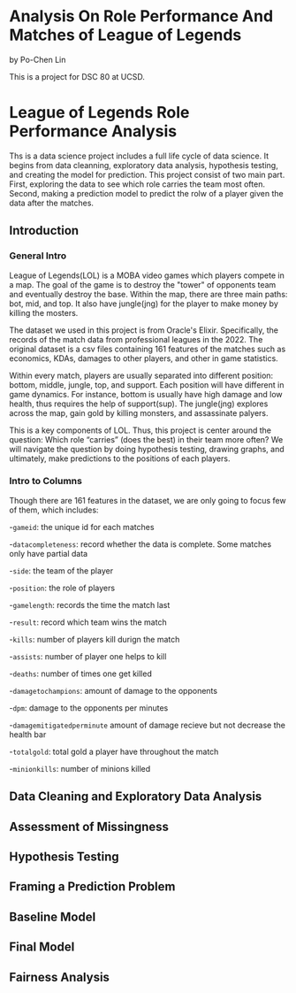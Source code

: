 # Analysis On Role Performance And Matches of League of Legends

by Po-Chen Lin

This is a project for DSC 80 at UCSD.

# League of Legends Role Performance Analysis

Ths is a data science project includes a full life cycle of data science. It begins from data cleanning, exploratory data analysis, hypothesis testing, and creating the model for prediction. This project consist of two main part. First, exploring the data to see which role carries the team most often. Second, making a prediction model to predict the rolw of a player given the data after the matches.

## Introduction

### General Intro
League of Legends(LOL) is a MOBA video games which players compete in a map. The goal of the game is to destroy the "tower" of opponents team and eventually destroy the base. Within the map, there are three main paths: bot, mid, and top. It also have jungle(jng) for the player to make money by killing the mosters. 

The dataset we used in this project is from Oracle's Elixir. Specifically, the records of the match data from professional leagues in the 2022. The original dataset is a csv files containing 161 features of the matches such as economics, KDAs, damages to other players, and other in game statistics.

Within every match, players are usually separated into different position: bottom, middle, jungle, top, and support. Each position will have different in game dynamics. For instance, bottom is usually have high damage and low health, thus requires the help of support(sup). The jungle(jng) explores across the map, gain gold by killing monsters, and assassinate palyers. 

This is a key components of LOL. Thus, this project is center around the question: Which role “carries” (does the best) in their team more often? We will navigate the question by doing hypothesis testing, drawing graphs, and ultimately, make predictions to the positions of each players.

### Intro to Columns
Though there are 161 features in the dataset, we are only going to focus few of them, which includes:

-`gameid`: the unique id for each matches

-`datacompleteness`: record whether the data is complete. Some matches only have partial data

-`side`: the team of the player

-`position`: the role of players

-`gamelength`: records the time the match last

-`result`: record which team wins the match

-`kills`: number of players kill durign the match

-`assists`: number of player one helps to kill

-`deaths`: number of times one get killed

-`damagetochampions`: amount of damage to the opponents

-`dpm`: damage to the opponents per minutes

-`damagemitigatedperminute` amount of damage recieve but not decrease the health bar

-`totalgold`: total gold a player have throughout the match

-`minionkills`: number of minions killed


## Data Cleaning and Exploratory Data Analysis

## Assessment of Missingness

## Hypothesis Testing

## Framing a Prediction Problem

## Baseline Model

## Final Model

## Fairness Analysis

